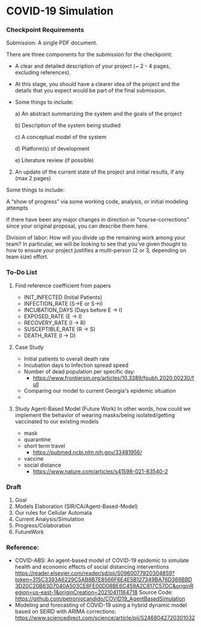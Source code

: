 # COVID-19 Simulation
### Checkpoint Requirements
Submission: A single PDF document. 

There are three components for the submission for the checkpoint: 

* A clear and detailed description of your project (~ 2 - 4 pages, excluding references). 

* At this stage, you should have a clearer idea of the project and the details that you expect would be part of the final submission. 

* Some things to include: 

  a) An abstract summarizing the system and the goals of the project 

  b) Description of the system being studied 

  c) A conceptual model of the system 

  d) Platform(s) of development 

  e) Literature review (if possible) 

  

2. An update of the current state of the project and initial results, if any (max 2 pages) 

Some things to include: 

A “show of progress” via some working code, analysis, or initial modeling attempts 

If there have been any major changes in direction or “course-corrections” since your original proposal, you can describe them here. 

Division of labor: How will you divide up the remaining work among your team? In particular, we will be looking to see that you’ve given thought to how to ensure your project justifies a multi-person (2 or 3, depending on team size) effort. 

### To-Do List
1. Find reference coefficient from papers
    - INIT_INFECTED (Initial Patients)
    - INFECTION_RATE (S->E or S->I)
    - INCUBATION_DAYS (Days before E -> I)
    - EXPOSED_RATE (E -> I)
    - RECOVERY_RATE (I -> R)
    - SUSCEPTIBLE_RATE (R -> S)
    - DEATH_RATE (I -> D)

2. Case Study
    - Initial patients to overall death rate
    - Incubation days to Infection spread speed
    - Number of dead population per specific day:
      - https://www.frontiersin.org/articles/10.3389/fpubh.2020.00230/full
    - Comparing our model to current Georgia's epidemic situation
    - 
 
3. Study Agent-Based Model (Future Work)
In other words, how could we implement the behavior of wearing masks/being isolated/getting vaccinated to our existing models
    - mask
    - quarantine
    - short term travel
      - https://pubmed.ncbi.nlm.nih.gov/33481956/
    - vaccine
    - social distance 
      - https://www.nature.com/articles/s41598-021-83540-2

### Draft
1. Goal
2. Models Elaboration (SIR/CA/Agent-Based-Model) 
3. Our rules for Cellular Automata
4. Current Analysis/Simulation
5. Progress/Colaboration
6. FutureWork

### Reference: 
* COVID-ABS: An agent-based model of COVID-19 epidemic to simulate health and economic effects of social distancing interventions https://reader.elsevier.com/reader/sd/pii/S0960077920304859?token=315C3393A6229C5AB8B7E8566F6E4E5B127349BA76D369BBD3D20C20B63D7040A503CE8FE00D08BE6C459A2C817C57DC&originRegion=us-east-1&originCreation=20210411164718
Source Code: https://github.com/petroniocandido/COVID19_AgentBasedSimulation
* Modeling and forecasting of COVID-19 using a hybrid dynamic model based on SEIRD with ARIMA corrections:
https://www.sciencedirect.com/science/article/pii/S2468042720301032
